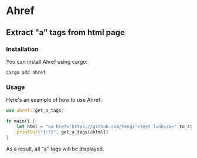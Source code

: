 # Ahref
## Extract "a" tags from html page
### Installation

You can install Ahref using cargo:

```
cargo add ahref
```

### Usage

Here's an example of how to use Ahref:

```rust
use ahref::get_a_tags;

fn main() {
	let html = "<a href='https://github.com/tenqz'>Test link</a>".to_string();
	println!("{:?}", get_a_tags(&html))
}

```

As a result, all "a" tags will be displayed.
